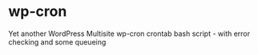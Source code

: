 wp-cron
=======

Yet another WordPress Multisite wp-cron crontab bash script - with error checking and some queueing


